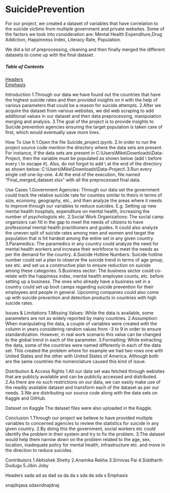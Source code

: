 # SuicidePrevention

For our project, we created a dataset of variables that have correlation to the suicide victims from multiple government and private websites.
Some of the factors we took into consideration are: Mental Health Expenditure,Drug Addiction, Happinness Index, Literacy Rate, Population.

We did a lot of preprocessing, cleaning and then finally merged the different datasets to come up with the final dataset.
##### Table of Contents  
[Headers](#headers)  
[Emphasis](#emphasis)  

Introduction
1.Through our data we have found out the countries that have the highest suicide rates and then provided insights on it with the help of various parameters that could be a reason for suicide attempts.
2.After we acquire the dataset from various websites, we did web scraping to add additional values in our dataset and then data preprocessing, manipulation merging and analysis.
3.The goal of the project is to provide insights to Suicide prevention agencies ensuring the target population is taken care of first, which would eventually save more lives.

How To Use It
1.Open the file Suicide_project.ipynb.
2.In order to run the project source code mention the directory where the data sets are present.
For instance, if the data sets are present in C:\Users\Mike\Downloads\Data-Project, then the variable must be populated as shown below (add \ before every \ to escape it). Also, do not forgot to add \\ at the end of the directory as shown below:
C:\\Users\\Mike\\Downloads\\Data-Project\\
3.Run every single cell one-by-one.
4.At the end of the execution, file named “Final_merged_dataset.xlsx” with all the preprocessed final data.


Use Cases
1.Government Agencies: Through our data set the government could track the relative suicide rate for counties similar to theirs in terms of size, economy, geography, etc., and then analyze the areas where it needs to improve through our variables to reduce suicides. E.g. Setting up new mental health hospitals, expenditure on mental health, increasing the number of psychologists etc. 
2.Social Work Organizations: The social camp organizers can fill in the gap to meet the needs of citizens to have professional mental health practitioners and guides. It could also analyze the uneven split of suicide rates among men and women and target the population that is hit hardest among the entire set in any given country.
3.Paramedics: The paramedics in any country could analyze the need for mental health workers and increase their workforce to meet the needs as per the demand for the country.
4.Suicide Hotline Numbers: Suicide hotline number could set a plan to observe the suicide trend in terms of age group, sex etc. and set us a constructive plan to ensure reduction on suicide among these categories. 
5.Business sector: The business sector could co-relate with the happiness index, mental health employee counts, etc. before setting up a business. The ones who already have a business set in a country could set up boot camps regarding suicide prevention for their employees and people in general. Upcoming companies could also come up with suicide prevention and detection products in countries with high suicide rates.

Issues & Limitations
1.Missing Values: While the data is available, some parameters are not as widely reported by many countries.
2.Assumption: When manipulating the data, a couple of variables were created with the column in years considering random values from -3 to 9 in order to ensure standardization. However, in real work scenario this value can be changed to the global trend in each of the parameter. 
3.Formatting: While extracting the data, some of the countries were named differently in each of the data set. This created the problem where for example we had two rows one with United States and the other with United States of America. Although both are the same countries the nomenclature caused this kind of issue. 

Distribution & Access Rights
1.All our data set was fetched through websites that are publicly available and can be publicily accessed and distributed.
2.As there are no such restrictions on our data, we can easily make use of the readily available dataset and transform each of the dataset as per our needs. 
3.We are distributing our source code along with the data sets on Kaggle and GitHub.

Dataset on Kaggle
The dataset files were also uploaded in the Kaggle.

Conclusion
1.Through our project we believe to have provided multiple variables to concerned agencies to review the statistics for suicide in any given country.
2.By doing this the government, social workers etc could identify the problem in their system and try to fix the problem.
3.The dataset would help them narrow down on the problem related to the age, sex, location, inadequate policy for mental health, infrastructure etc. and move in the direction to reduce suicides. 

Contributors 
1.Abhishek Shetty
2.Anamika Rekha
3.Srinivas Pai
4.Siddharth Dudugu
5.Jibin Joby


   
<a name="headers"/>
Headers
sada
ad
as
dad
sa
da
da
s
sda
da
sda
s

<a name="emphasis"/>
Emphasis

snajdnjasa
sdasndnajdnaj
